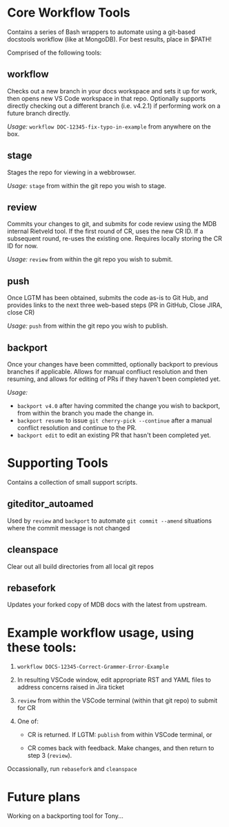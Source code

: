 # Core Workflow Tools
Contains a series of Bash wrappers to automate using a git-based docstools workflow (like at MongoDB). For best results, place in $PATH!

Comprised of the following tools:

## workflow
Checks out a new branch in your docs workspace and sets it up for work, then opens new VS Code workspace in that repo. Optionally supports directly checking out a different branch (i.e. v4.2.1) if performing work on a future branch directly.

_Usage:_ `workflow DOC-12345-fix-typo-in-example` from anywhere on the box.

## stage
Stages the repo for viewing in a webbrowser.

_Usage:_ `stage` from within the git repo you wish to stage.

## review
Commits your changes to git, and submits for code review using the MDB internal Rietveld tool. If the first round of CR, uses the new CR ID. If a subsequent round, re-uses the existing one. Requires locally storing the CR ID for now.

_Usage:_ `review` from within the git repo you wish to submit.

## push
Once LGTM has been obtained, submits the code as-is to Git Hub, and provides links to the next three web-based steps (PR in GitHub, Close JIRA, close CR)

_Usage:_ `push` from within the git repo you wish to publish.

## backport
Once your changes have been committed, optionally backport to previous branches if applicable. Allows for manual confliuct resolution and then resuming, and allows for editing of PRs if they haven't been completed yet.

_Usage:_ 
- `backport v4.0` after having commited the change you wish to backport, from within the branch you made the change in.
- `backport resume` to issue `git cherry-pick --continue` after a manual conflict resolution and continue to the PR.
- `backport edit` to edit an existing PR that hasn't been completed yet.

# Supporting Tools
Contains a collection of small support scripts.

## giteditor_autoamed
Used by `review` and `backport` to automate `git commit --amend` situations where the commit message is not changed

## cleanspace
Clear out all build directories from all local git repos

## rebasefork
Updates your forked copy of MDB docs with the latest from upstream.

# Example workflow usage, using these tools:

1. `workflow DOCS-12345-Correct-Grammer-Error-Example`

2. In resulting VSCode window, edit appropriate RST and YAML files to address concerns raised in Jira ticket

3. `review` from within the VSCode terminal (within that git repo) to submit for CR

4. One of:

   - CR is returned. If LGTM: `publish` from within VSCode terminal, or

   - CR comes back with feedback. Make changes, and then return to step 3 (`review`).


Occassionally, run `rebasefork` and `cleanspace`

# Future plans
Working on a backporting tool for Tony...


